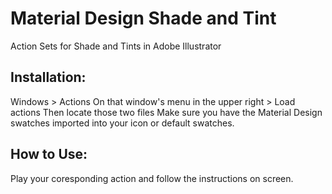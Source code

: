 # Material Design Shade and Tint
Action Sets for Shade and Tints in Adobe Illustrator

## Installation:
Windows > Actions
On that window's menu in the upper right > Load actions
Then locate those two files
Make sure you have the Material Design swatches imported into your icon or default swatches.

## How to Use:
Play your coresponding action and follow the instructions on screen.
